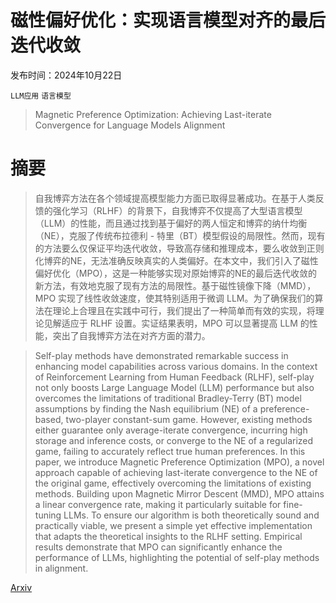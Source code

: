 # 磁性偏好优化：实现语言模型对齐的最后迭代收敛

发布时间：2024年10月22日

`LLM应用` `语言模型`

> Magnetic Preference Optimization: Achieving Last-iterate Convergence for Language Models Alignment

# 摘要

> 自我博弈方法在各个领域提高模型能力方面已取得显著成功。在基于人类反馈的强化学习（RLHF）的背景下，自我博弈不仅提高了大型语言模型（LLM）的性能，而且通过找到基于偏好的两人恒定和博弈的纳什均衡（NE），克服了传统布拉德利 - 特里（BT）模型假设的局限性。然而，现有的方法要么仅保证平均迭代收敛，导致高存储和推理成本，要么收敛到正则化博弈的NE，无法准确反映真实的人类偏好。在本文中，我们引入了磁性偏好优化（MPO），这是一种能够实现对原始博弈的NE的最后迭代收敛的新方法，有效地克服了现有方法的局限性。基于磁性镜像下降（MMD），MPO 实现了线性收敛速度，使其特别适用于微调 LLM。为了确保我们的算法在理论上合理且在实践中可行，我们提出了一种简单而有效的实现，将理论见解适应于 RLHF 设置。实证结果表明，MPO 可以显著提高 LLM 的性能，突出了自我博弈方法在对齐方面的潜力。

> Self-play methods have demonstrated remarkable success in enhancing model capabilities across various domains. In the context of Reinforcement Learning from Human Feedback (RLHF), self-play not only boosts Large Language Model (LLM) performance but also overcomes the limitations of traditional Bradley-Terry (BT) model assumptions by finding the Nash equilibrium (NE) of a preference-based, two-player constant-sum game. However, existing methods either guarantee only average-iterate convergence, incurring high storage and inference costs, or converge to the NE of a regularized game, failing to accurately reflect true human preferences. In this paper, we introduce Magnetic Preference Optimization (MPO), a novel approach capable of achieving last-iterate convergence to the NE of the original game, effectively overcoming the limitations of existing methods. Building upon Magnetic Mirror Descent (MMD), MPO attains a linear convergence rate, making it particularly suitable for fine-tuning LLMs. To ensure our algorithm is both theoretically sound and practically viable, we present a simple yet effective implementation that adapts the theoretical insights to the RLHF setting. Empirical results demonstrate that MPO can significantly enhance the performance of LLMs, highlighting the potential of self-play methods in alignment.

[Arxiv](https://arxiv.org/abs/2410.16714)